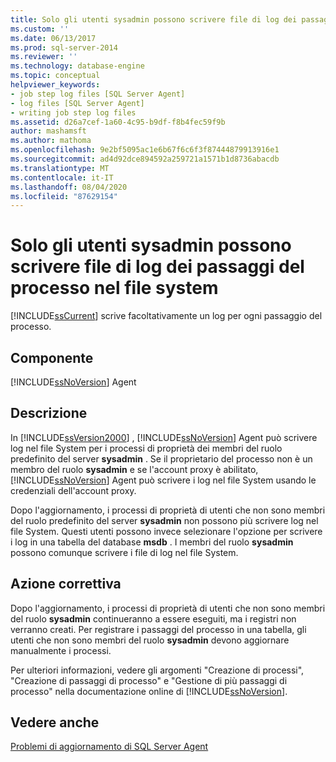 ```yaml
---
title: Solo gli utenti sysadmin possono scrivere file di log dei passaggi del processo nel file system | Microsoft Docs
ms.custom: ''
ms.date: 06/13/2017
ms.prod: sql-server-2014
ms.reviewer: ''
ms.technology: database-engine
ms.topic: conceptual
helpviewer_keywords:
- job step log files [SQL Server Agent]
- log files [SQL Server Agent]
- writing job step log files
ms.assetid: d26a7cef-1a60-4c95-b9df-f8b4fec59f9b
author: mashamsft
ms.author: mathoma
ms.openlocfilehash: 9e2bf5095ac1e6b67f6c6f3f87444879913916e1
ms.sourcegitcommit: ad4d92dce894592a259721a1571b1d8736abacdb
ms.translationtype: MT
ms.contentlocale: it-IT
ms.lasthandoff: 08/04/2020
ms.locfileid: "87629154"
---
```

# <a name="only-sysadmin-users-can-write-job-step-log-files-to-the-file-system"></a>Solo gli utenti sysadmin possono scrivere file di log dei passaggi del processo nel file system
  [!INCLUDE[ssCurrent](../../includes/sscurrent-md.md)] scrive facoltativamente un log per ogni passaggio del processo.  
  
## <a name="component"></a>Componente  
 [!INCLUDE[ssNoVersion](../../includes/ssnoversion-md.md)] Agent  
  
## <a name="description"></a>Descrizione  
 In [!INCLUDE[ssVersion2000](../../includes/ssversion2000-md.md)] , [!INCLUDE[ssNoVersion](../../includes/ssnoversion-md.md)] Agent può scrivere log nel file System per i processi di proprietà dei membri del ruolo predefinito del server **sysadmin** . Se il proprietario del processo non è un membro del ruolo **sysadmin** e se l'account proxy è abilitato, [!INCLUDE[ssNoVersion](../../includes/ssnoversion-md.md)] Agent può scrivere i log nel file System usando le credenziali dell'account proxy.  
  
 Dopo l'aggiornamento, i processi di proprietà di utenti che non sono membri del ruolo predefinito del server **sysadmin** non possono più scrivere log nel file System. Questi utenti possono invece selezionare l'opzione per scrivere i log in una tabella del database **msdb** . I membri del ruolo **sysadmin** possono comunque scrivere i file di log nel file System.  
  
## <a name="corrective-action"></a>Azione correttiva  
 Dopo l'aggiornamento, i processi di proprietà di utenti che non sono membri del ruolo **sysadmin** continueranno a essere eseguiti, ma i registri non verranno creati. Per registrare i passaggi del processo in una tabella, gli utenti che non sono membri del ruolo **sysadmin** devono aggiornare manualmente i processi.  
  
 Per ulteriori informazioni, vedere gli argomenti "Creazione di processi", "Creazione di passaggi di processo" e "Gestione di più passaggi di processo" nella documentazione online di [!INCLUDE[ssNoVersion](../../includes/ssnoversion-md.md)].  
  
## <a name="see-also"></a>Vedere anche  
 [Problemi di aggiornamento di SQL Server Agent](../../../2014/sql-server/install/sql-server-agent-upgrade-issues.md)  
  
  
